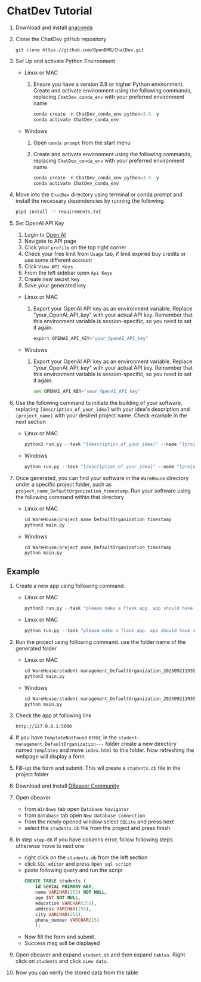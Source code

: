 # ChatDev Tutorial

1.  Download and install [anaconda](https://www.anaconda.com/download)

2.  Clone the ChatDev gitHub repository

    ```git
    git clone https://github.com/OpenBMB/ChatDev.git
    ```

3.  Set Up and activate Python Environment

    - Linux or MAC

      1. Ensure you have a version 3.9 or higher Python environment. Create and activate environment using the following commands, replacing `ChatDev_conda_env` with your preferred environment name

         ```py
         conda create -n ChatDev_conda_env python=3.9 -y
         conda activate ChatDev_conda_env
         ```

    - Windows

      1. Open `conda prompt` from the start menu
      2. Create and activate environment using the following commands, replacing `ChatDev_conda_env` with your preferred environment name

         ```py
         conda create -n ChatDev_conda_env python=3.9 -y
         conda activate ChatDev_conda_env
         ```

4.  Move into the `ChatDev` directory using terminal or conda prompt and install the necessary dependencies by running the following.

    ```cmd
    pip3 install -r requirements.txt
    ```

5.  Set OpenAI API Key

    1. Login to [Open AI](https://openai.com/)
    2. Navigate to API page
    3. Click your `profile` on the top right corner
    4. Check your free limit from `Usage` tab, if limit expired buy credits or use some different account
    5. Click `View API Keys`
    6. From the left sidebar open `Api Keys`
    7. Create new secret key
    8. Save your generated key

    - Linux or MAC

      1. Export your OpenAI API key as an environment variable. Replace "your_OpenAI_API_key" with your actual API key. Remember that this environment variable is session-specific, so you need to set it again.

         ```py
         export OPENAI_API_KEY="your_OpenAI_API_key"
         ```

    - Windows

      1. Export your OpenAI API key as an environment variable. Replace "your_OpenAI_API_key" with your actual API key. Remember that this environment variable is session-specific, so you need to set it again.

         ```py
         set OPENAI_API_KEY="your_OpenAI_API_key"
         ```

6.  Use the following command to initiate the building of your software, replacing `[description_of_your_idea]` with your idea's description and `[project_name]` with your desired project name. Check example in the next section

    - Linux or MAC

      ```py
      python3 run.py --task "[description_of_your_idea]" --name "[project_name]"
      ```

    - Windows

      ```py
      python run.py --task "[description_of_your_idea]" --name "[project_name]"
      ```

7.  Once generated, you can find your software in the `WareHouse` directory under a specific project folder, such as `project_name_DefaultOrganization_timestamp`. Run your software using the following command within that directory

    - Linux or MAC

      ```py
      cd WareHouse/project_name_DefaultOrganization_timestamp
      python3 main.py
      ```

    - Windows

      ```py
      cd WareHouse/project_name_DefaultOrganization_timestamp
      python main.py
      ```

## Example

1. Create a new app using following command.

   - Linux or MAC

     ```py
     python3 run.py --task "please make a flask app. app should have a web page asking for students information like name age education address city and phone number. then there should be a submit button. after submitting the record should be saved into a sqlite database" --name "student-management"
     ```

   - Linux or MAC

     ```py
     python run.py --task "please make a flask app. app should have a web page asking for students information like name age education address city and phone number. then there should be a submit button. after submitting the record should be saved into a sqlite database" --name "student-management"
     ```

2. Run the project using following command. use the folder name of the generated folder

   - Linux or MAC

     ```py
     cd WareHouse/student-management_DefaultOrganization_20230921193947
     python3 main.py
     ```

   - Windows

     ```py
     cd WareHouse/student-management_DefaultOrganization_20230921193947
     python main.py
     ```

3. Check the app at following link

   ```
   http://127.0.0.1:5000
   ```

4. If you have `TemplateNotFound` error, in the `student-management_DefaultOrganization---` folder create a new directory named `templates` and move `index.html` to this folder. Now refreshing the webpage will display a form.

5. Fill-up the form and submit. This wil create a `students.db` file in the project folder

6. Download and Install [DBeaver Community](https://dbeaver.io/download/)

7. Open dbeaver

   - from `Windows` tab open `Database Navigator`
   - from `Database` tab open `New Database Connection`
   - from the newly opened window select `SQLite` and press next
   - select the `students.db` file from the project and press finish

8. In step `step-06` if you have columns error, follow following steps otherwise move to next one

   - right click on the `students.db` from the left section
   - click `SQL editor` and press `Open sql script`
   - paste following query and run the script
     ```sql
     CREATE TABLE students (
         id SERIAL PRIMARY KEY,
         name VARCHAR(255) NOT NULL,
         age INT NOT NULL,
         education VARCHAR(255),
         address VARCHAR(255),
         city VARCHAR(255),
         phone_number VARCHAR(15)
         );
     ```
   - Now fill the form and submit.
   - Success msg will be displayed

9. Open dbeaver and expand `student.db` and then expand `tables`. Right click on `students` and click `view data`.

10. Now you can verify the stored data from the table
